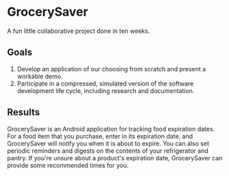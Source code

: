 # GrocerySaver
A fun little collaborative project done in ten weeks. 
## Goals
1. Develop an application of our choosing from scratch and present a workable demo.
2. Participate in a compressed, simulated version of the software development life cycle, including research and documentation.
## Results
GrocerySaver is an Android application for tracking food expiration dates. For a food item that you purchase, enter in its expiration date,
and GrocerySaver will notify you when it is about to expire. You can also set periodic reminders and digests on the contents of your
refrigerator and pantry. If you're unsure about a product's expiration date, GrocerySaver can provide some recommended times for you.
